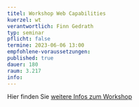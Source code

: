 ```yaml
---
titel: Workshop Web Capabilities
kuerzel: wt
verantwortlich: Finn Gedrath
typ: seminar
pflicht: false
termine: 2023-06-06 13:00
empfohlene-voraussetzungen: 
published: true
dauer: 180
raum: 3.217
info: 
---
```


Hier finden Sie [weitere Infos zum Workshop](https://th-koeln.github.io/mi-master-wtw/workshops/2023/WebSensor/index/)

